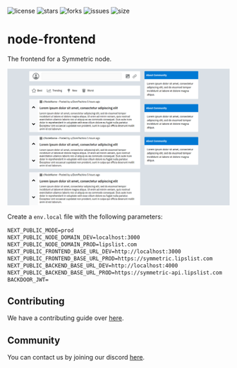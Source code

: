 ![license](https://img.shields.io/github/license/symmetric-project/node-frontend)
![stars](https://img.shields.io/github/stars/symmetric-project/node-frontend)
![forks](https://img.shields.io/github/forks/symmetric-project/node-frontend)
![issues](https://img.shields.io/github/issues/symmetric-project/node-frontend)
![size](https://img.shields.io/github/repo-size/symmetric-project/node-frontend)
# node-frontend
The frontend for a Symmetric node.

![Preview](https://github.com/symmetric-project/node-frontend/blob/main/preview.png)

Create a `env.local` file with the following parameters:
```
NEXT_PUBLIC_MODE=prod
NEXT_PUBLIC_NODE_DOMAIN_DEV=localhost:3000
NEXT_PUBLIC_NODE_DOMAIN_PROD=lipslist.com
NEXT_PUBLIC_FRONTEND_BASE_URL_DEV=http://localhost:3000
NEXT_PUBLIC_FRONTEND_BASE_URL_PROD=https://symmetric.lipslist.com
NEXT_PUBLIC_BACKEND_BASE_URL_DEV=http://localhost:4000
NEXT_PUBLIC_BACKEND_BASE_URL_PROD=https://symmetric-api.lipslist.com
BACKDOOR_JWT=
```

## Contributing
We have a contributing guide over [here](CONTRIBUTING.org).

## Community
You can contact us by joining our discord [here](https://discord.com/invite/AkSbP5JF).

